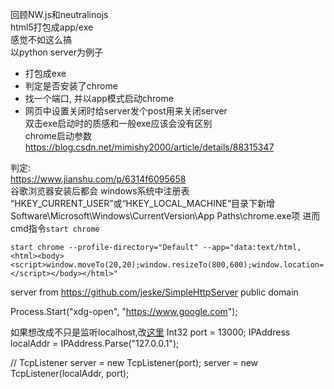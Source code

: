 

回顾NW.js和neutralinojs  
html5打包成app/exe  
感觉不如这么搞  
以python server为例子  
+ 打包成exe
+ 判定是否安装了chrome  
+ 找一个端口, 并以app模式启动chrome  
+ 网页中设置关闭时给server发个post用来关闭server  
双击exe启动时的质感和一般exe应该会没有区别  
chrome启动参数  
https://blog.csdn.net/mimishy2000/article/details/88315347

判定:  
https://www.jianshu.com/p/6314f6095658  
谷歌浏览器安装后都会 windows系统中注册表 “HKEY_CURRENT_USER”或“HKEY_LOCAL_MACHINE”目录下新增Software\Microsoft\Windows\CurrentVersion\App Paths\chrome.exe项
进而 cmd指令`start chrome`

```
start chrome --profile-directory="Default" --app="data:text/html,<html><body><script>window.moveTo(20,20);window.resizeTo(800,600);window.location='http://zhaouv.net';</script></body></html>"
```

server from https://github.com/jeske/SimpleHttpServer public domain


Process.Start("xdg-open", "https://www.google.com");

如果想改成不只是监听localhost,改[这里](SimpleHttpServer/HttpServer.cs#L44)
Int32 port = 13000;
IPAddress localAddr = IPAddress.Parse("127.0.0.1");

// TcpListener server = new TcpListener(port);
server = new TcpListener(localAddr, port);

